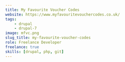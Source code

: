 ```yaml
---
title: My Favourite Voucher Codes
website: https://www.myfavouritevouchercodes.co.uk/
tags:
    - drupal
    - drupal-7
image: mfvc.png
slug_title: my-favourite-voucher-codes
role: Freelance Developer
freelance: true
skills: [drupal, php, git]
---
```

